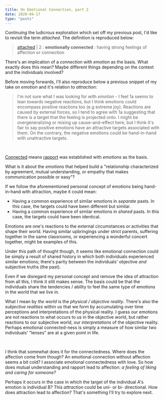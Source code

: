 ```yaml
---
title: On Emotional Connection, part 2
date: 2020-04-17
type: "posts"
---
```


Continuing the ludicrous exploration which set off my previous post, I'd like to revisit the term _attached_. The definition is reproduced below:

> [attached](https://www.merriam-webster.com/dictionary/attached) | 2 : **emotionally connected** : having strong feelings of affection or connection

There's an implication of a _connection_ with _emotion_ as the basis. What exactly does this mean? Maybe different things depending on the context and the individuals involved?

Before moving forwards, I'll also reproduce below a previous snippet of my take on _emotion_ and it's relation to _attraction_:

> I'm not sure what I was looking for with _emotion_ - I feel 1a seems to lean towards negative reactions, but I think emotions could encompass positive reactions too (e.g extreme joy). Reactions are caused by external forces, so I tend to agree with 1a suggesting that there is a target that the feeling is projected onto. I might be overgeneralizing or mixing up cause-and-effect here, but I think it's fair to say positive emotions have an attractive targets associated with them. On the contrary, the negative emotions could be hand-in-hand with unattractive targets.

<br/>

[Connected](https://www.merriam-webster.com/dictionary/connect) means [rapport](https://www.merriam-webster.com/dictionary/rapport) was established with _emotions_ as the basis.

What is it about the _emotions_ that helped build a "relationship characterized by agreement, mutual understanding, or empathy that makes communication possible or easy"?

If we follow the aforementioned personal concept of emotions being hand-in-hand with attraction, maybe it could mean:

- Having a common experience of similar emotions in _separate_ pasts. In this case, the targets could have been different but similar.
- Having a common experience of similar emotions in _shared_ pasts. In this case, the targets could have been identical.

Emotions are one's reactions to the external circumstances or activities that shape their world. Having similar upbringings under strict parents, suffering together in the same classrooms, or experiencing a wonderful concert together, might be examples of this.

Under this path of thought though, it seems like emotional connection could be simply a result of shared history in which both individuals experienced similar emotions; there's parity between the individuals' objective _and_ subjective truths (the past).

Even if we disregard my personal concept and remove the idea of attraction from all this, I think it still makes sense. The basis could be that the individuals share the tendencies / ability to feel the same type of emotions in the world that we live in.

What I mean by _the world_ is the _physical / objective reality_. There's also the _subjective realities_ within us that we form by accumulating over time perceptions and interpretations of the physical reality. I guess our emotions are not reactions to what occurs to us in the objective world, but rather reactions to our subjective world, our _interpretations_ of the objective reality. Perhaps emotional connected-ness is simply a measure of how similar two individuals' "lenses" are at a given point in life.

<br/>

I think that somewhat does it for the connectedness. Where does the affection come from though? An emotional connection without affection seems a bit cold? I associate emotional connectedness with love. So how does mutual understanding and rapport lead to affection: _a feeling of liking and caring for someone?_

Perhaps it occurs in the case in which the target of the individual A's emotion is individual B? This _attraction_ could be uni- or bi- directional. How does attraction lead to affection? That's something I'll try to explore next.
